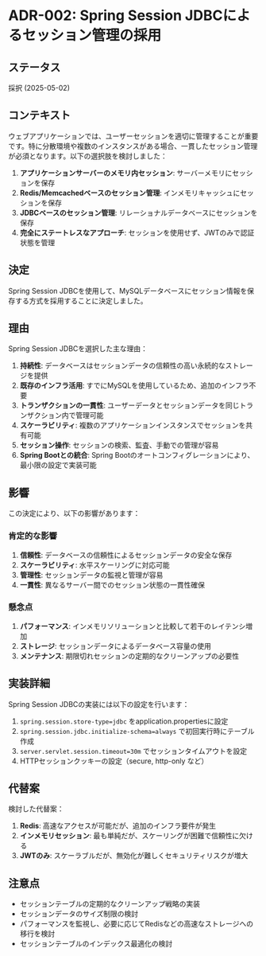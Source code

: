 # ADR-002: Spring Session JDBCによるセッション管理の採用

## ステータス

採択 (2025-05-02)

## コンテキスト

ウェブアプリケーションでは、ユーザーセッションを適切に管理することが重要です。特に分散環境や複数のインスタンスがある場合、一貫したセッション管理が必須となります。以下の選択肢を検討しました：

1. **アプリケーションサーバーのメモリ内セッション**: サーバーメモリにセッションを保存
2. **Redis/Memcachedベースのセッション管理**: インメモリキャッシュにセッションを保存
3. **JDBCベースのセッション管理**: リレーショナルデータベースにセッションを保存
4. **完全にステートレスなアプローチ**: セッションを使用せず、JWTのみで認証状態を管理

## 決定

Spring Session JDBCを使用して、MySQLデータベースにセッション情報を保存する方式を採用することに決定しました。

## 理由

Spring Session JDBCを選択した主な理由：

1. **持続性**: データベースはセッションデータの信頼性の高い永続的なストレージを提供
2. **既存のインフラ活用**: すでにMySQLを使用しているため、追加のインフラ不要
3. **トランザクションの一貫性**: ユーザーデータとセッションデータを同じトランザクション内で管理可能
4. **スケーラビリティ**: 複数のアプリケーションインスタンスでセッションを共有可能
5. **セッション操作**: セッションの検索、監査、手動での管理が容易
6. **Spring Bootとの統合**: Spring Bootのオートコンフィグレーションにより、最小限の設定で実装可能

## 影響

この決定により、以下の影響があります：

### 肯定的な影響

1. **信頼性**: データベースの信頼性によるセッションデータの安全な保存
2. **スケーラビリティ**: 水平スケーリングに対応可能
3. **管理性**: セッションデータの監視と管理が容易
4. **一貫性**: 異なるサーバー間でのセッション状態の一貫性確保

### 懸念点

1. **パフォーマンス**: インメモリソリューションと比較して若干のレイテンシ増加
2. **ストレージ**: セッションデータによるデータベース容量の使用
3. **メンテナンス**: 期限切れセッションの定期的なクリーンアップの必要性

## 実装詳細

Spring Session JDBCの実装には以下の設定を行います：

1. `spring.session.store-type=jdbc` をapplication.propertiesに設定
2. `spring.session.jdbc.initialize-schema=always` で初回実行時にテーブル作成
3. `server.servlet.session.timeout=30m` でセッションタイムアウトを設定
4. HTTPセッションクッキーの設定（secure, http-only など）

## 代替案

検討した代替案：

1. **Redis**: 高速なアクセスが可能だが、追加のインフラ要件が発生
2. **インメモリセッション**: 最も単純だが、スケーリングが困難で信頼性に欠ける
3. **JWTのみ**: スケーラブルだが、無効化が難しくセキュリティリスクが増大

## 注意点

- セッションテーブルの定期的なクリーンアップ戦略の実装
- セッションデータのサイズ制限の検討
- パフォーマンスを監視し、必要に応じてRedisなどの高速なストレージへの移行を検討
- セッションテーブルのインデックス最適化の検討 